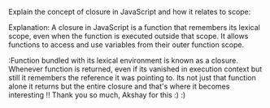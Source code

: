 Explain the concept of closure in JavaScript and how it relates to scope:

Explanation: A closure in JavaScript is a function that remembers its lexical scope, even when the function is executed outside that scope. It allows functions to access and use variables from their outer function scope.


:Function bundled with its lexical environment is known as a closure. Whenever function is returned, even if its vanished in execution context but still it remembers the reference it was pointing to. Its not just that function alone it returns but the entire closure and that's where it becomes interesting !! Thank you so much, Akshay for this :) :)
<script>
function outerFunction() {
    let outerVariable = "I'm from outer scope";
    function innerFunction() {
        console.log(outerVariable); // Accesses outerVariable from outer scope
    }
    return innerFunction;
}
const innerFunc = outerFunction();
innerFunc(); // Outputs: "I'm from outer scope"
</script>
